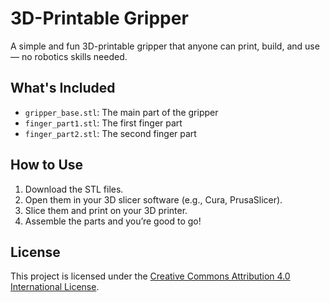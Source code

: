 # 3D-Printable Gripper

A simple and fun 3D-printable gripper that anyone can print, build, and use — no robotics skills needed.

## What's Included

- `gripper_base.stl`: The main part of the gripper
- `finger_part1.stl`: The first finger part
- `finger_part2.stl`: The second finger part

## How to Use

1. Download the STL files.
2. Open them in your 3D slicer software (e.g., Cura, PrusaSlicer).
3. Slice them and print on your 3D printer.
4. Assemble the parts and you’re good to go!

## License

This project is licensed under the [Creative Commons Attribution 4.0 International License](https://creativecommons.org/licenses/by/4.0/).
